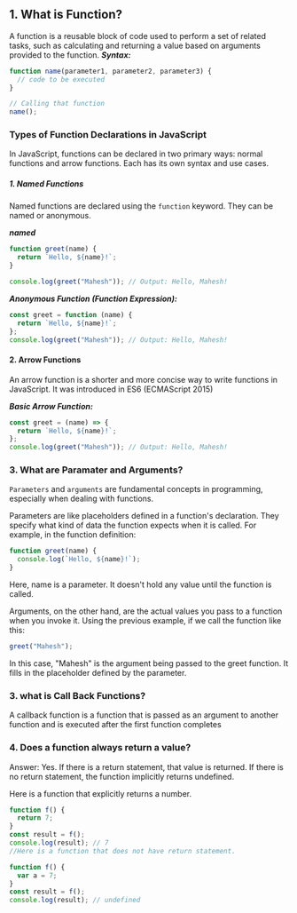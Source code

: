 ## 1. What is Function?

A function is a reusable block of code used to perform a set of related tasks, such as calculating and returning a value based on arguments provided to the function.
**_Syntax:_**

```javascript
function name(parameter1, parameter2, parameter3) {
  // code to be executed
}

// Calling that function
name();
```

### Types of Function Declarations in JavaScript

In JavaScript, functions can be declared in two primary ways: normal functions and arrow functions. Each has its own syntax and use cases.

##### 1. Named Functions

Named functions are declared using the `function` keyword. They can be named or anonymous.

**_named_**

```javascript
function greet(name) {
  return `Hello, ${name}!`;
}

console.log(greet("Mahesh")); // Output: Hello, Mahesh!
```

**_Anonymous Function (Function Expression):_**

```javascript
const greet = function (name) {
  return `Hello, ${name}!`;
};
console.log(greet("Mahesh")); // Output: Hello, Mahesh!
```

#### 2. Arrow Functions

An arrow function is a shorter and more concise way to write functions in JavaScript. It was introduced in ES6 (ECMAScript 2015)

**_Basic Arrow Function:_**

```javascript
const greet = (name) => {
  return `Hello, ${name}!`;
};
console.log(greet("Mahesh")); // Output: Hello, Mahesh!
```

### 3. What are Paramater and Arguments?

`Parameters` and `arguments` are fundamental concepts in programming, especially when dealing with functions.

Parameters are like placeholders defined in a function's declaration. They specify what kind of data the function expects when it is called. For example, in the function definition:

```javascript
function greet(name) {
  console.log(`Hello, ${name}!`);
}
```

Here, name is a parameter. It doesn't hold any value until the function is called.

Arguments, on the other hand, are the actual values you pass to a function when you invoke it. Using the previous example, if we call the function like this:

```javascript
greet("Mahesh");
```

In this case, "Mahesh" is the argument being passed to the greet function. It fills in the placeholder defined by the parameter.

### 3. what is Call Back Functions?

A callback function is a function that is passed as an argument to another function and is executed after the first function completes

### 4. Does a function always return a value?

Answer:
Yes. If there is a return statement, that value is returned. If there is no return statement, the function implicitly returns undefined.

Here is a function that explicitly returns a number.

```javascript
function f() {
  return 7;
}
const result = f();
console.log(result); // 7
//Here is a function that does not have return statement.

function f() {
  var a = 7;
}
const result = f();
console.log(result); // undefined
```
